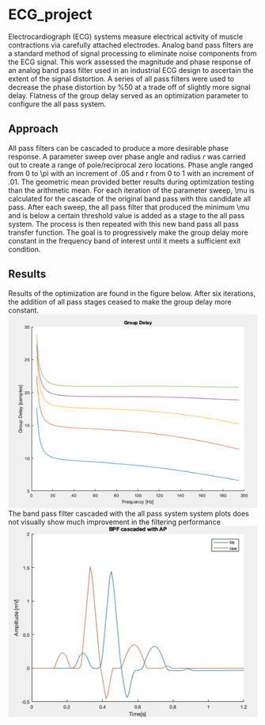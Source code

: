 # ECG_project
Electrocardiograph (ECG) systems measure electrical activity of muscle contractions via carefully attached electrodes. Analog band pass filters are a standard method of signal processing to eliminate noise components from the ECG signal. This work assessed the magnitude and phase response of an analog band pass filter used in an industrial ECG design to ascertain the extent of the signal distortion. A series of all pass filters were used to decrease the phase distortion by \%50 at a trade off of slightly more signal delay. Flatness of the group delay served as an optimization parameter to configure the all pass system.

## Approach
All pass filters can be cascaded to produce a more desirable phase response. A parameter sweep over phase angle and radius $r$ was carried out to create a range of pole/reciprocal zero locations. Phase angle ranged from 0 to \pi with an increment of .05 and r from 0 to 1 with an increment of .01. The geometric mean provided better results during optimization testing than the arithmetic mean. For each iteration of the parameter sweep, \mu is calculated for the cascade of the original band pass with this candidate all pass. After each sweep, the all pass filter that produced the minimum \mu and is below a certain threshold value is added as a stage to the all pass system. The process is then repeated with this new band pass all pass transfer function. The goal is to progressively make the group delay more constant in the frequency band of interest until it meets a sufficient exit condition. 

## Results
Results of the optimization are found in the figure below. After six iterations, the addition of all pass stages ceased to make the group delay more constant. 
![Alt text](img/group_delay_seq.png?raw=true "Group Delay After Adding AP Systems")
The band pass filter cascaded with the all pass system system plots does not visually show much improvement in the filtering performance 
![Alt text](img/hd_filt.jpg?raw=true "Original Signal Before and After Filtering with Modified System")
